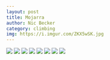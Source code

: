 ```yaml
---
layout: post
title: Mojarra
author: Nic Becker
category: climbing
img: https://i.imgur.com/ZKX5wSK.jpg
---
```


![](https://lh3.googleusercontent.com/dEOicYm3uGliiyjJpOQLcl1eALoxEktnaH0BXodKbr1-WXa-mgbcy8CF60Z9OGh8kJ4_seYm5fFoEo6nvg17P_8mcjk4PofcimMKkHGg77gvCUT_ig3066RWSDbZAwSkCFe2Oa4oEqY=w1152-h1534-no)
![](https://lh3.googleusercontent.com/kwyQ2VHY0bpRT8UQzkwqyfJomp4fsLXUgK-IfJ9jw-f3pOIN3xdiU46uJVHD0mwoyw3ZO1xvVz3M4EmhmWjeR9hHmG9qkXus_rattXw-Ri7IuJoHPucNWV4Ec02KT7i6KQYu1Lmp-C0=w1440-h1082-no)
![](https://lh3.googleusercontent.com/jwb2fGmqlmeuytlrcttTYXLxM_rfsff9huYQ60PMON2zlO8WFVwki11ipHMWJXxGjSGQPAAbigKYi7KaZv_mHdmFfH_Pd7B52spDlhoNFZrCPOCwfAzKBtpytggX9jTSl7hClmVOj_o=w1152-h1534-no)
![](https://lh3.googleusercontent.com/CLKroKw4qE5izX9MXt3Thv4L03E6z526y1U6F9s1KhYeRiwdVtjptLSsN6I0sA7dgHtnTFyOzoo7XhxT7dvdMaPSOs3I9Uif45bmV4WIwOkyqnQ1i9lItOOzQ6k50WtqRruj9jqHPuQ=w1152-h1534-no)
![](https://lh3.googleusercontent.com/D0jy4KexINuXXDr-VAUSLuQp0j1kgRHMNyx1-EmkQk3UFzA7Bt4b_wZhv5Do3zsEJETQdaniJHgWi18V117nP7JDjOzjVGMMZmaIyu6ahr4j-smKT-mpo0AhXRvJNuRqfWPeVDaBbv0=w1152-h1534-no)
![](https://lh3.googleusercontent.com/J7KwTXKZaV-rp0YyNJQ2XyIauE2DJCOH0u00nDXbcilfXXRVotSWvatNXJlfVWOmSqANU2T2XlXlL2H0DpwBa7cng5oEylBOPkRoJ_LuGB-byzCu8aQgP2sR3qB_oUHQplfTR0E74uU=w1440-h1082-no)
![](https://lh3.googleusercontent.com/c_mArDjiyOEY3bRwa17q3SaeEchUrhtHbTpbGdgoyugb1SpJMXiPrnfm_hA2zHdLWyxpUW7V7nIfl-0-saHAXq1fB5hHusBMxPzlvCG55qYkQzVs0UkW2NL3g8R_7ITt4v_RWbU-sdQ=w1440-h1082-no)
![](https://lh3.googleusercontent.com/i9jTGH32eqAcJHHYSQVjNkwod2gMg4GBozAURXvyDzDFDw5DkBsGctksj1xane6CNQyzZUtpIF77okCUuLPZ1ZLhXNtE-_1NIWKwRqqjlLimpDSLQLGM1-MDjOCROwElRxSbolFc2fc=w1152-h1534-no)
